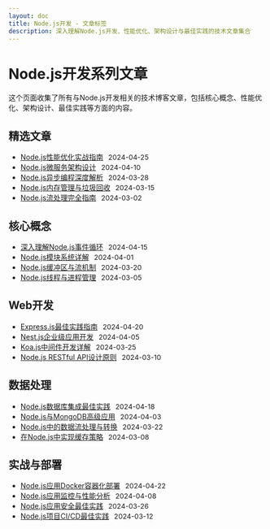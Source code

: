 ```yaml
---
layout: doc
title: Node.js开发 - 文章标签
description: 深入理解Node.js开发、性能优化、架构设计与最佳实践的技术文章集合
---
```


# Node.js开发系列文章

这个页面收集了所有与Node.js开发相关的技术博客文章，包括核心概念、性能优化、架构设计、最佳实践等方面的内容。

## 精选文章

- [Node.js性能优化实战指南](/basic/nodeJS/nodejs-performance-optimization) <span class="date">2024-04-25</span>
- [Node.js微服务架构设计](/basic/nodeJS/nodejs-microservices) <span class="date">2024-04-10</span>
- [Node.js异步编程深度解析](/basic/nodeJS/nodejs-async-programming) <span class="date">2024-03-28</span>
- [Node.js内存管理与垃圾回收](/basic/nodeJS/nodejs-memory-management) <span class="date">2024-03-15</span>
- [Node.js流处理完全指南](/basic/nodeJS/nodejs-streams-guide) <span class="date">2024-03-02</span>

## 核心概念

- [深入理解Node.js事件循环](/basic/nodeJS/nodejs-event-loop) <span class="date">2024-04-15</span>
- [Node.js模块系统详解](/basic/nodeJS/nodejs-module-system) <span class="date">2024-04-01</span>
- [Node.js缓冲区与流机制](/basic/nodeJS/nodejs-buffers-streams) <span class="date">2024-03-20</span>
- [Node.js线程与进程管理](/basic/nodeJS/nodejs-threads-processes) <span class="date">2024-03-05</span>

## Web开发

- [Express.js最佳实践指南](/blog/expressjs-best-practices) <span class="date">2024-04-20</span>
- [Nest.js企业级应用开发](/blog/nestjs-enterprise) <span class="date">2024-04-05</span>
- [Koa.js中间件开发详解](/blog/koajs-middleware) <span class="date">2024-03-25</span>
- [Node.js RESTful API设计原则](/basic/nodeJS/nodejs-restful-api-design) <span class="date">2024-03-10</span>

## 数据处理

- [Node.js数据库集成最佳实践](/basic/nodeJS/nodejs-database-integration) <span class="date">2024-04-18</span>
- [Node.js与MongoDB高级应用](/basic/nodeJS/nodejs-mongodb-advanced) <span class="date">2024-04-03</span>
- [Node.js中的数据流处理与转换](/basic/nodeJS/nodejs-data-streaming) <span class="date">2024-03-22</span>
- [在Node.js中实现缓存策略](/basic/nodeJS/nodejs-caching-strategies) <span class="date">2024-03-08</span>

## 实战与部署

- [Node.js应用Docker容器化部署](/basic/nodeJS/nodejs-docker-deployment) <span class="date">2024-04-22</span>
- [Node.js应用监控与性能分析](/basic/nodeJS/nodejs-monitoring) <span class="date">2024-04-08</span>
- [Node.js应用安全最佳实践](/basic/nodeJS/nodejs-security-practices) <span class="date">2024-03-26</span>
- [Node.js项目CI/CD最佳实践](/basic/nodeJS/nodejs-ci-cd) <span class="date">2024-03-12</span>

<style>
.date {
  color: var(--vp-c-text-2);
  font-size: 0.85rem;
  margin-left: 6px;
}
</style> 